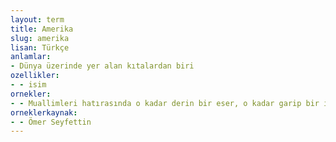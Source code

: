 ```yaml
---
layout: term
title: Amerika
slug: amerika
lisan: Türkçe
anlamlar:
- Dünya üzerinde yer alan kıtalardan biri
ozellikler:
- - isim
ornekler:
- - Muallimleri hatırasında o kadar derin bir eser, o kadar garip bir intiba bırakmıştı ki ta Amerika’ya gidenleriyle bile mektuplaşır, her hafta müdiresini ziyaret ederdi.
orneklerkaynak:
- - Ömer Seyfettin
---
```

